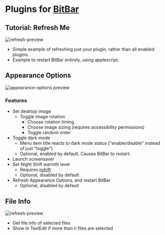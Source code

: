 # Plugins for [BitBar](https://getbitbar.com/)
## Tutorial: Refresh Me
![refresh-preview](https://raw.githubusercontent.com/KarlPiper/Plugins-for-Bitbar/master/images/refresh.png)
- Simple example of refreshing just your plugin, rather than all enabled plugins.
- Example to restart BitBar entirely, using applescript.
## Appearance Options
![appearance-options preview](https://raw.githubusercontent.com/KarlPiper/Plugins-for-Bitbar/master/images/appearance-preview.gif)
### Features
- Set desktop image
  - Toggle image rotation
	- Choose rotation timing
	- Choose image sizing (requires accessibility permissions)
	- Toggle random order
- Toggle dark mode
  - Menu item title reacts to dark mode status ("enable/disable" instead of just "toggle")
  - Optional, enabled by default. Causes BitBar to restart.
- Launch screensaver
- Set Night Shift warmth level
  - Requires [nshift](https://github.com/jenghis/nshift)
  - Optional, disabled by default
- Refresh Appearance Options, and restart BitBar
  - Optional, disabled by default
## File Info
![refresh-preview](https://raw.githubusercontent.com/KarlPiper/Plugins-for-Bitbar/master/images/file-info-preview.gif)
- Get file info of selected files
- Show in TextEdit if more than n files are selected
